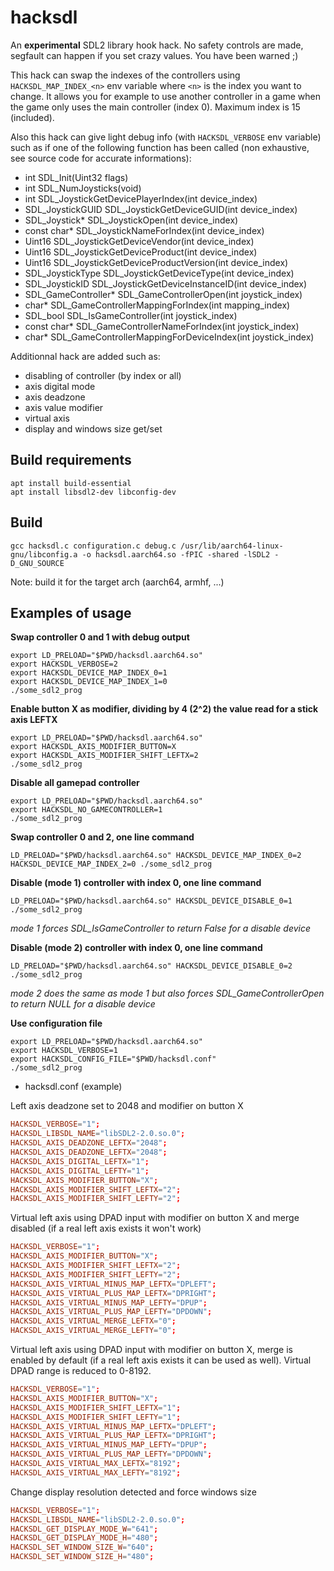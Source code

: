# hacksdl

An **experimental** SDL2 library hook hack. No safety controls are made, segfault can happen if you set crazy values. You have been warned ;)

This hack can swap the indexes of the controllers using `HACKSDL_MAP_INDEX_<n>` env variable where `<n>` is the index you want to change. It allows you for example to use another controller in a game when the game only uses the main controller (index 0). Maximum index is 15 (included).

Also this hack can give light debug info (with `HACKSDL_VERBOSE` env variable) such as if one of the following function has been called (non exhaustive, see source code for accurate informations):

- int SDL_Init(Uint32 flags)
- int SDL_NumJoysticks(void)
- int SDL_JoystickGetDevicePlayerIndex(int device_index)
- SDL_JoystickGUID SDL_JoystickGetDeviceGUID(int device_index)
- SDL_Joystick* SDL_JoystickOpen(int device_index)
- const char* SDL_JoystickNameForIndex(int device_index)
- Uint16 SDL_JoystickGetDeviceVendor(int device_index)
- Uint16 SDL_JoystickGetDeviceProduct(int device_index)
- Uint16 SDL_JoystickGetDeviceProductVersion(int device_index)
- SDL_JoystickType SDL_JoystickGetDeviceType(int device_index)
- SDL_JoystickID SDL_JoystickGetDeviceInstanceID(int device_index)
- SDL_GameController* SDL_GameControllerOpen(int joystick_index)
- char* SDL_GameControllerMappingForIndex(int mapping_index)
- SDL_bool SDL_IsGameController(int joystick_index)
- const char* SDL_GameControllerNameForIndex(int joystick_index)
- char* SDL_GameControllerMappingForDeviceIndex(int joystick_index)

Additionnal hack are added such as:
- disabling of controller (by index or all)
- axis digital mode
- axis deadzone
- axis value modifier
- virtual axis
- display and windows size get/set

## Build requirements

```shell
apt install build-essential
apt install libsdl2-dev libconfig-dev
```

## Build

```shell
gcc hacksdl.c configuration.c debug.c /usr/lib/aarch64-linux-gnu/libconfig.a -o hacksdl.aarch64.so -fPIC -shared -lSDL2 -D_GNU_SOURCE
```

Note: build it for the target arch (aarch64, armhf, ...)

## Examples of usage

**Swap controller 0 and 1 with debug output**

```shell
export LD_PRELOAD="$PWD/hacksdl.aarch64.so"
export HACKSDL_VERBOSE=2
export HACKSDL_DEVICE_MAP_INDEX_0=1
export HACKSDL_DEVICE_MAP_INDEX_1=0
./some_sdl2_prog
```

**Enable button X as modifier, dividing by 4 (2^2) the value read for a stick axis LEFTX**

```shell
export LD_PRELOAD="$PWD/hacksdl.aarch64.so"
export HACKSDL_AXIS_MODIFIER_BUTTON=X
export HACKSDL_AXIS_MODIFIER_SHIFT_LEFTX=2
./some_sdl2_prog
```

**Disable all gamepad controller**
```shell
export LD_PRELOAD="$PWD/hacksdl.aarch64.so"
export HACKSDL_NO_GAMECONTROLLER=1
./some_sdl2_prog
```

**Swap controller 0 and 2, one line command**

```shell
LD_PRELOAD="$PWD/hacksdl.aarch64.so" HACKSDL_DEVICE_MAP_INDEX_0=2 HACKSDL_DEVICE_MAP_INDEX_2=0 ./some_sdl2_prog
```

**Disable (mode 1) controller with index 0, one line command**

```shell
LD_PRELOAD="$PWD/hacksdl.aarch64.so" HACKSDL_DEVICE_DISABLE_0=1 ./some_sdl2_prog
```

*mode 1 forces SDL_IsGameController to return False for a disable device*

**Disable (mode 2) controller with index 0, one line command**

```shell
LD_PRELOAD="$PWD/hacksdl.aarch64.so" HACKSDL_DEVICE_DISABLE_0=2 ./some_sdl2_prog
```

*mode 2 does the same as mode 1 but also forces SDL_GameControllerOpen to return NULL for a disable device*

**Use configuration file**

```shell
export LD_PRELOAD="$PWD/hacksdl.aarch64.so"
export HACKSDL_VERBOSE=1
export HACKSDL_CONFIG_FILE="$PWD/hacksdl.conf"
./some_sdl2_prog
```

- hacksdl.conf (example)

Left axis deadzone set to 2048 and modifier on button X
```conf
HACKSDL_VERBOSE="1";
HACKSDL_LIBSDL_NAME="libSDL2-2.0.so.0";
HACKSDL_AXIS_DEADZONE_LEFTX="2048";
HACKSDL_AXIS_DEADZONE_LEFTX="2048";
HACKSDL_AXIS_DIGITAL_LEFTX="1";
HACKSDL_AXIS_DIGITAL_LEFTY="1";
HACKSDL_AXIS_MODIFIER_BUTTON="X";
HACKSDL_AXIS_MODIFIER_SHIFT_LEFTX="2";
HACKSDL_AXIS_MODIFIER_SHIFT_LEFTY="2";
```

Virtual left axis using DPAD input with modifier on button X and merge disabled (if a real left axis exists it won't work)
```conf
HACKSDL_VERBOSE="1";
HACKSDL_AXIS_MODIFIER_BUTTON="X";
HACKSDL_AXIS_MODIFIER_SHIFT_LEFTX="2";
HACKSDL_AXIS_MODIFIER_SHIFT_LEFTY="2";
HACKSDL_AXIS_VIRTUAL_MINUS_MAP_LEFTX="DPLEFT";
HACKSDL_AXIS_VIRTUAL_PLUS_MAP_LEFTX="DPRIGHT";
HACKSDL_AXIS_VIRTUAL_MINUS_MAP_LEFTY="DPUP";
HACKSDL_AXIS_VIRTUAL_PLUS_MAP_LEFTY="DPDOWN";
HACKSDL_AXIS_VIRTUAL_MERGE_LEFTX="0";
HACKSDL_AXIS_VIRTUAL_MERGE_LEFTY="0";
```

Virtual left axis using DPAD input with modifier on button X, merge is enabled by default (if a real left axis exists it can be used as well). Virtual DPAD range is reduced to 0-8192.
```conf
HACKSDL_VERBOSE="1";
HACKSDL_AXIS_MODIFIER_BUTTON="X";
HACKSDL_AXIS_MODIFIER_SHIFT_LEFTX="1";
HACKSDL_AXIS_MODIFIER_SHIFT_LEFTY="1";
HACKSDL_AXIS_VIRTUAL_MINUS_MAP_LEFTX="DPLEFT";
HACKSDL_AXIS_VIRTUAL_PLUS_MAP_LEFTX="DPRIGHT";
HACKSDL_AXIS_VIRTUAL_MINUS_MAP_LEFTY="DPUP";
HACKSDL_AXIS_VIRTUAL_PLUS_MAP_LEFTY="DPDOWN";
HACKSDL_AXIS_VIRTUAL_MAX_LEFTX="8192";
HACKSDL_AXIS_VIRTUAL_MAX_LEFTY="8192";
```


Change display resolution detected and force windows size
```conf
HACKSDL_VERBOSE="1";
HACKSDL_LIBSDL_NAME="libSDL2-2.0.so.0";
HACKSDL_GET_DISPLAY_MODE_W="641";
HACKSDL_GET_DISPLAY_MODE_H="480";
HACKSDL_SET_WINDOW_SIZE_W="640";
HACKSDL_SET_WINDOW_SIZE_H="480";
```